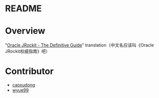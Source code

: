 README
==================================================

# Overview

"[Oracle JRockit - The Definitive Guide][1]" translation（中文名应该叫《Oracle JRockit权威指南》吧）


# Contributor

* [caoxudong][3]
* [wyue99][2]





[1]:    http://www.amazon.com/Oracle-JRockit-The-Definitive-Guide/dp/1847198066/ref=sr_1_1?ie=UTF8&qid=1373331499&sr=8-1&keywords=oracle+jrockit+the+definitive+guide
[2]:    https://github.com/wyue99
[3]:    https://github.com/caoxudong